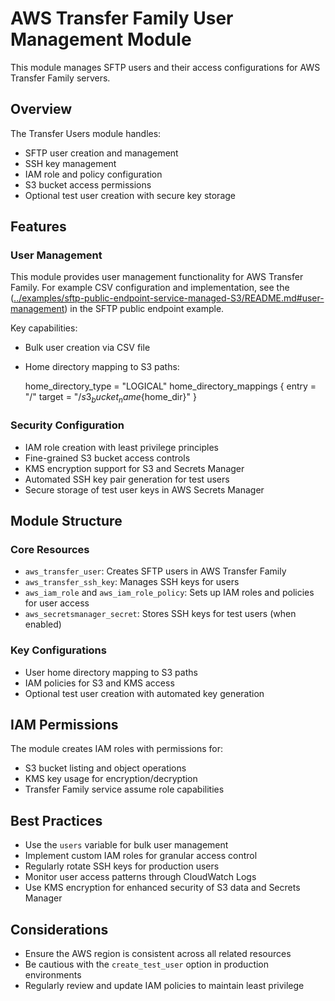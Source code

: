 # AWS Transfer Family User Management Module

This module manages SFTP users and their access configurations for AWS Transfer Family servers.

## Overview

The Transfer Users module handles:

- SFTP user creation and management
- SSH key management
- IAM role and policy configuration
- S3 bucket access permissions
- Optional test user creation with secure key storage

## Features

### User Management

This module provides user management functionality for AWS Transfer Family. For example CSV configuration and implementation, see the ([../examples/sftp-public-endpoint-service-managed-S3/README.md#user-management](https://github.com/aws-ia/terraform-aws-transfer-family/blob/docs/overall-readme/examples/sftp-public-endpoint-service-managed-S3/.header.md)) in the SFTP public endpoint example.

Key capabilities:

- Bulk user creation via CSV file
- Home directory mapping to S3 paths:

  home_directory_type = "LOGICAL"
  home_directory_mappings {
  entry  = "/"
  target = "/${s3_bucket_name}${home_dir}"
  }

### Security Configuration

- IAM role creation with least privilege principles
- Fine-grained S3 bucket access controls
- KMS encryption support for S3 and Secrets Manager
- Automated SSH key pair generation for test users
- Secure storage of test user keys in AWS Secrets Manager

## Module Structure

### Core Resources

- `aws_transfer_user`: Creates SFTP users in AWS Transfer Family
- `aws_transfer_ssh_key`: Manages SSH keys for users
- `aws_iam_role` and `aws_iam_role_policy`: Sets up IAM roles and policies for user access
- `aws_secretsmanager_secret`: Stores SSH keys for test users (when enabled)

### Key Configurations

- User home directory mapping to S3 paths
- IAM policies for S3 and KMS access
- Optional test user creation with automated key generation

## IAM Permissions

The module creates IAM roles with permissions for:

- S3 bucket listing and object operations
- KMS key usage for encryption/decryption
- Transfer Family service assume role capabilities

## Best Practices

- Use the `users` variable for bulk user management
- Implement custom IAM roles for granular access control
- Regularly rotate SSH keys for production users
- Monitor user access patterns through CloudWatch Logs
- Use KMS encryption for enhanced security of S3 data and Secrets Manager

## Considerations

- Ensure the AWS region is consistent across all related resources
- Be cautious with the `create_test_user` option in production environments
- Regularly review and update IAM policies to maintain least privilege
